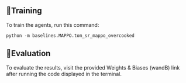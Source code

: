 ## 🚀Training

To train the agents, run this command:

```train
python -m baselines.MAPPO.tom_sr_mappo_overcooked
```

## 🔎Evaluation

To evaluate the results, visit the provided Weights & Biases (wandB) link after running the code displayed in the terminal.
